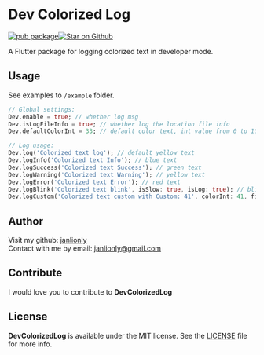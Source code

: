 # Dev Colorized Log

[![pub package](https://img.shields.io/pub/v/image_color_builder.svg)](https://github.com/janlionly/flutter_dev_colorized_log)<a href="https://github.com/janlionly/flutter_dev_colorized_log"><img src="https://img.shields.io/github/stars/janlionly/flutter_dev_colorized_log.svg?style=flat&logo=github&colorB=deeppink&label=stars" alt="Star on Github"></a>

A Flutter package for logging colorized text in developer mode.

## Usage

See examples to `/example` folder.

```dart
// Global settings:
Dev.enable = true; // whether log msg
Dev.isLogFileInfo = true; // whether log the location file info
Dev.defaultColorInt = 33; // default color text, int value from 0 to 107

// Log usage:
Dev.log('Colorized text log'); // default yellow text
Dev.logInfo('Colorized text Info'); // blue text
Dev.logSuccess('Colorized text Success'); // green text
Dev.logWarning('Colorized text Warning'); // yellow text
Dev.logError('Colorized text Error'); // red text
Dev.logBlink('Colorized text blink', isSlow: true, isLog: true); // blink orange text
Dev.logCustom('Colorized text custom with Custom: 41', colorInt: 41, fileInfo: null); // custom color text
```

## Author

Visit my github: [janlionly](https://github.com/janlionly)<br>
Contact with me by email: janlionly@gmail.com

## Contribute
I would love you to contribute to **DevColorizedLog**

## License
**DevColorizedLog** is available under the MIT license. See the [LICENSE](https://github.com/janlionly/flutter_dev_colorized_log/blob/master/LICENSE) file for more info.
